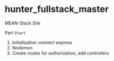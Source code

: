 # hunter_fullstack_master

MEAN-Stack Site

Part `Start`

1. Initialization connect express
2. Nodemon
3. Create routes for authorization, add controllers
